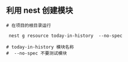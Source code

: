 ## 利用 nest 创建模块

```shell
# 在项目的根目录运行

 nest g resource today-in-history  --no-spec

# today-in-history 模块名称
#  --no-spec 不要测试模块
```


